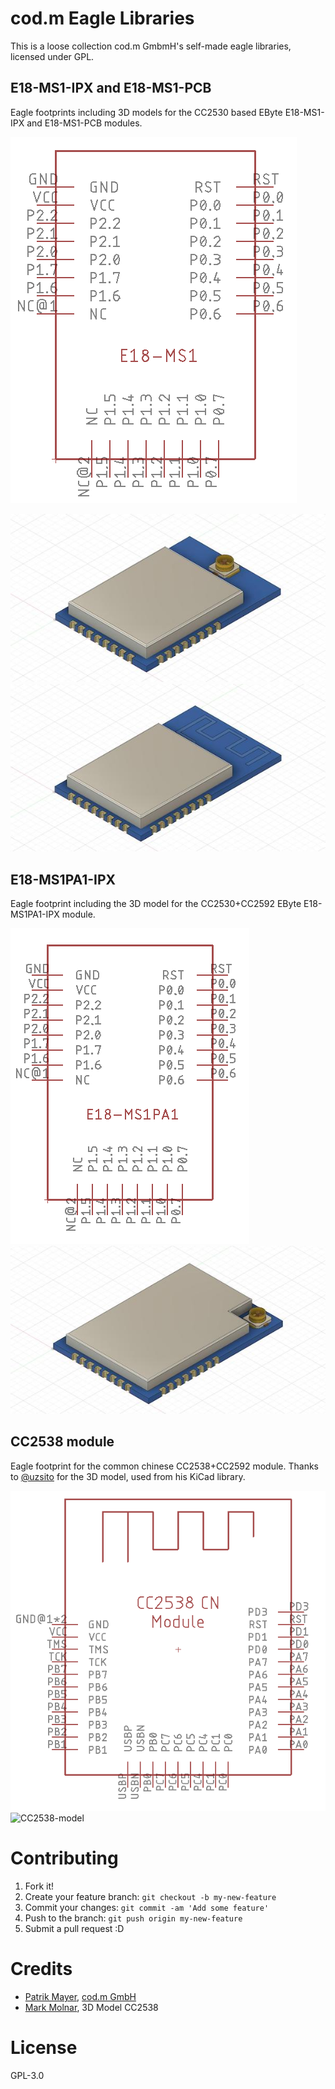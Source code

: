 # cod.m Eagle Libraries
This is a loose collection cod.m GmbmH's self-made eagle libraries, licensed under GPL.

## E18-MS1-IPX and E18-MS1-PCB
Eagle footprints including 3D models for the CC2530 based EByte E18-MS1-IPX and E18-MS1-PCB modules.

![E18-MS1-Symbol](images/E18-MS1-symbol.png)

![E18-MS1-IPX](images/E18-MS1-IPX.jpg)
![E18-MS1-PCB](images/E18-MS1-PCB.jpg)

## E18-MS1PA1-IPX
Eagle footprint including the 3D model for the CC2530+CC2592 EByte E18-MS1PA1-IPX module.

![E18-MS1PA1-IPX-Symbol](images/E18-MS1PA1-IPX-symbol.png)
![E18-MS1PA1-IPX](images/E18-MS1PA1-IPX.jpg)

## CC2538 module
Eagle footprint for the common chinese CC2538+CC2592 module. Thanks to [@uzsito](https://github.com/uzsito/CC2538-CC2592-kicad-component) for the 3D model, used from his KiCad library.

![CC2538-Symbol](images/CC2538-symbol.png)
![CC2538-model](https://raw.githubusercontent.com/uzsito/CC2538-CC2592-kicad-component/master/graphics/render1.jpg)

# Contributing

1. Fork it!
2. Create your feature branch: `git checkout -b my-new-feature`
3. Commit your changes: `git commit -am 'Add some feature'`
4. Push to the branch: `git push origin my-new-feature`
5. Submit a pull request :D

# Credits
* [Patrik Mayer](https://allgeek.de), [cod.m GmbH](https://www.codm.de)
* [Mark Molnar](https://github.com/uzsito), 3D Model CC2538


# License
GPL-3.0
